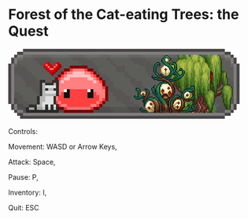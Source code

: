 # Forest of the Cat-eating Trees: the Quest
![alt text](project/data/assets/Forest-of-Cat-eating-Trees-TITLE-IMG.png)

Controls:


Movement: WASD or Arrow Keys,

Attack: Space,

Pause: P,

Inventory: I,

Quit: ESC
